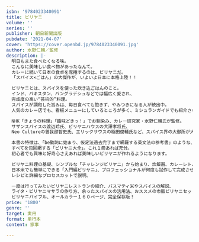 ```yaml
---
isbn: '9784023340091'
title: ビリヤニ
volume: ''
series: ''
publisher: 朝日新聞出版
pubdate: '2021-04-07'
cover: 'https://cover.openbd.jp/9784023340091.jpg'
author: 水野仁輔／監修
description: |-
  明日もまた食べたくなる味。
  こんなに美味しい食べ物があったなんて。
  カレーに続いて日本の食卓を席捲するのは、ビリヤニだ。
  「スパイス×ごはん」の大傑作が、いよいよ日本に本格上陸！！

  ビリヤニとは、スパイスを使った炊き込ごはんのこと。
  インド、パキスタン、バングラデシュなどでは幅広く愛され、
  完成度の高い“芸術的”料理。
  スパイスが調和した旨みは、毎日食べても飽きず、やみつきになる人が続出中。
  人気のカレー店でも、看板メニューにしているところが多く、ミシュランガイドでも紹介される店も登場した。

  NHK「きょうの料理」「趣味どきっ！」でお馴染み、カレー研究家・水野仁輔氏が監修。
  サザンスパイスの渡辺玲氏、ビリヤニハウスの大澤孝将氏、
  Neo Cultureの曽我部智史氏、エリックサウスの稲田俊輔氏など、スパイス界の大御所が大集結。

  本書の特徴は、「be動詞に始まり、仮定法過去完了まで網羅する英文法の参考書」のような、
  すべてを包囲網する「ビリヤニ大全」。これ１冊あれば充分。
  初心者でも興味と好奇心さえあれば美味しいビリヤニが作れるようになります。

  ビリヤニ料理の基礎、シンプルな「チャレンジビリヤニ」から始まり、炊飯器、カレーレトルト、
  日本米でも簡単にできる「入門編ビリヤニ」、プロフェッショナルが何度も試作して完成させた、食べた人を唸らせる「本格的なビリヤニ」まで１８品を、
  レシピと詳細なプロセスカットで説明。

  一度は行ってみたいビリヤニレストランの紹介、バスマティ米やスパイスの解説、
  ライタ・ビリヤニマサラの作り方、余ったスパイスの活用法、おススメの市販ビリヤニセット紹介など盛り沢山。
  ビリヤニバイブル、オールカラー１６０ページ、完全保存版！
price: '1800'
genre: ''
target: 実用
format: 単行本
content: 家事

---
```

